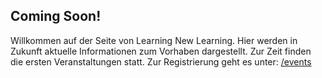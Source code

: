 ## Coming Soon!

Willkommen auf der Seite von Learning New Learning. Hier werden in Zukunft aktuelle Informationen zum Vorhaben dargestellt. Zur Zeit finden die ersten Veranstaltungen statt. Zur Registrierung geht es unter: [/events](https://learning-new-learning.de/)

